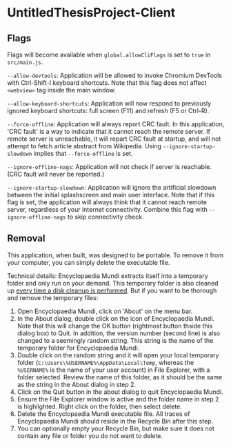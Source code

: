 # UntitledThesisProject-Client

## Flags

Flags will become available when `global.allowCliFlags` is set to `true` in `src/main.js`.

`--allow-devtools`: Application will be allowed to invoke Chromium DevTools with Ctrl-Shift-I keyboard shortcuts. Note that this flag does not affect `<webview>` tag inside the main window.

`--allow-keyboard-shortcuts`: Application will now respond to previously ignored keyboard shortcuts: full screen (F11) and refresh (F5 or Ctrl-R).

`--force-offline`: Application will always report CRC fault. In this application, 'CRC fault' is a way to indicate that it cannot reach the remote server. If remote server is unreachable, it will repart CRC fault at startup, and will not attempt to fetch article abstract from Wikipedia. Using `--ignore-startup-slowdown` implies that `--force-offline` is set.

`--ignore-offline-nags`: Application will not check if server is reachable. (CRC fault will never be reported.)

`--ignore-startup-slowdown`: Application will ignore the artificial slowdown between the initial splashscreen and main user interface. Note that if this flag is set, the application will always think that it cannot reach remote server, regardless of your internet connectivity. Combine this flag with `--ignore-offline-nags` to skip connectivity check.

## Removal

This application, when built, was designed to be portable. To remove it from your computer, you can simply delete the executable file.

Technical details: Encyclopaedia Mundi extracts itself into a temporary folder and only run on your demand. This temporary folder is also cleaned up [every time a disk cleanup is performed](https://support.microsoft.com/en-us/windows/disk-cleanup-in-windows-10-8a96ff42-5751-39ad-23d6-434b4d5b9a68). But if you want to be thorough and remove the temporary files:

1. Open Encyclopaedia Mundi, click on 'About' on the menu bar.
2. In the About dialog, double click on the icon of Encyclopaedia Mundi. Note that this will change the OK button (rightmost button thside this dialog box) to Quit. In addition, the version number (second line) is also changed to a seemingly random string. This string is the name of the temporary folder for Encyclopaedia Mundi.
3. Double click on the random string and it will open your local temporary folder (`C:\Users\%USERNAME%\AppData\Local\Temp`, whereas the `%USERNAME%` is the name of your user account) in File Explorer, with a folder selected. Review the name of this folder, as it should be the same as the string in the About dialog in step 2.
4. Click on the Quit button in the about dialog to quit Encyclopaedia Mundi.
5. Ensure the File Explorer window is active and the folder name in step 2 is highlighted. Right click on the folder, then select delete.
6. Delete the Encyclopaedia Mundi executable file. All traces of Encyclopaedia Mundi should reside in the Recycle Bin after this step.
7. You can optionally empty your Recycle Bin, but make sure it does not contain any file or folder you do not want to delete.
